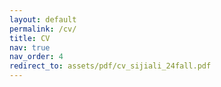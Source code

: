 ```yaml
---
layout: default
permalink: /cv/
title: CV
nav: true
nav_order: 4
redirect_to: assets/pdf/cv_sijiali_24fall.pdf
---
```

